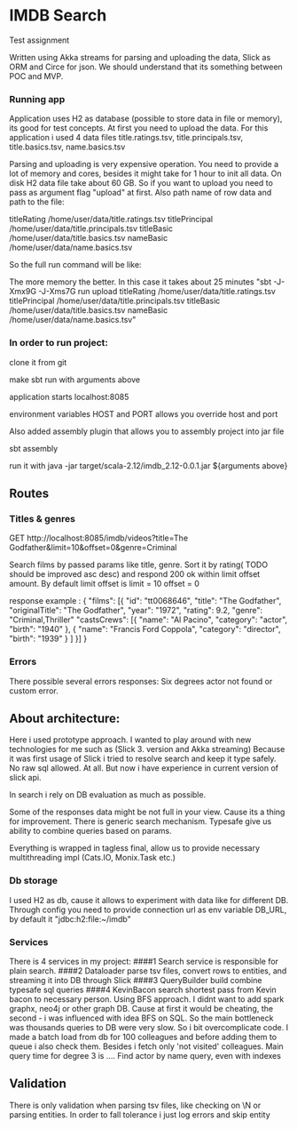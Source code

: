# IMDB Search

Test assignment

Written using Akka streams for parsing and uploading the data, Slick as ORM and Circe for json.
We should understand that its something between POC and MVP.

### Running app
Application uses H2 as database (possible to store data in file or memory), its good for test concepts.
At first you need to upload the data. For this application i used 4 data files
title.ratings.tsv, title.principals.tsv, title.basics.tsv, name.basics.tsv

Parsing and uploading is very expensive operation. You need to provide a lot of memory and cores, besides it might take for 1 hour to init all data. On disk H2 data file take about 60 GB. 
So if you want to upload you need to pass as argument flag "upload" at first.
Also path name of row data and path to the file:

titleRating     /home/user/data/title.ratings.tsv
titlePrincipal  /home/user/data/title.principals.tsv
titleBasic      /home/user/data/title.basics.tsv
nameBasic       /home/user/data/name.basics.tsv

So the full run command will be like:

The more memory the better. In this case it takes about 25 minutes
"sbt -J-Xmx9G -J-Xms7G run upload titleRating /home/user/data/title.ratings.tsv titlePrincipal /home/user/data/title.principals.tsv titleBasic /home/user/data/title.basics.tsv nameBasic /home/user/data/name.basics.tsv"

### In order to run project:

clone it from git 

make sbt run with arguments above

application starts localhost:8085 

environment variables HOST and PORT allows you override host and port

Also added assembly plugin that allows you to assembly project into jar file

sbt assembly

run it with java -jar target/scala-2.12/imdb_2.12-0.0.1.jar ${arguments above}

## Routes
### Titles & genres
GET http://localhost:8085/imdb/videos?title=The Godfather&limit=10&offset=0&genre=Criminal

Search films by passed params like title, genre. Sort it by rating( TODO should be improved asc desc) and respond 200 ok within limit offset amount. 
By default limit offset is limit = 10 offset = 0

response example :
{
	"films": [{
		"id": "tt0068646",
		"title": "The Godfather",
		"originalTitle": "The Godfather",
		"year": "1972",
		"rating": 9.2,
		"genre": "Criminal,Thriller"
		"castsCrews": [{
				"name": "Al Pacino",
				"category": "actor",
				"birth": "1940"
			},
			{
				"name": "Francis Ford Coppola",
				"category": "director",
				"birth": "1939"
			}
		]
	}]
}

### Errors
There possible several errors responses: 
Six degrees actor not found or custom error.

## About architecture:

Here i used prototype approach. I wanted to play around with new technologies for me such as (Slick 3. version and Akka streaming)
Because it was first usage of Slick i tried to resolve search and keep it type safely. No raw sql allowed. At all. But now i have experience in current version of slick api.

In search i rely on DB evaluation as much as possible.

Some of the responses data might be not full in your view. Cause its a thing for improvement.
There is generic search mechanism. Typesafe give us ability to combine queries based on params.

Everything is wrapped in tagless final, allow us to provide necessary multithreading impl (Cats.IO, Monix.Task etc.)

### Db storage
I used H2 as db, cause it allows to experiment with data like for different DB. Through config you need to provide connection url as env variable DB_URL, by default it "jdbc:h2:file:~/imdb"

### Services
There is 4 services in my project:
####1 Search service is responsible for plain search.
####2 Dataloader parse tsv files, convert rows to entities, and streaming it into DB through Slick 
####3 QueryBuilder build combine typesafe sql queries
####4 KevinBacon search shortest pass from Kevin bacon to necessary person. Using BFS approach. I didnt want to add spark graphx, neo4j or other graph DB. Cause at first it would be cheating, the second - i was influenced with idea BFS on SQL. So the main bottleneck was thousands queries to DB were very slow. So i bit overcomplicate code. I made a batch load from db for 100 colleagues and before adding them to queue i also check them. Besides i fetch only 'not visited' colleagues. Main query time for degree 3 is .... Find actor by name query, even with indexes

## Validation
There is only validation when parsing tsv files, like checking on \N or parsing entities. In order to fall tolerance i just log errors and skip entity 